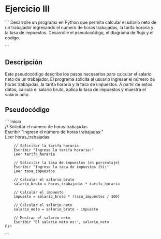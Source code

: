 # Ejercicio III
´´´
Desarrolle un programa en Python que permita calcular el salario neto de un trabajador ingresando el número de horas trabajadas, la tarifa horaria y la tasa de impuestos. Desarrolle el pseudocódigo, el diagrama de flujo y el código.

´´´

## Descripción
Este pseudocódigo describe los pasos necesarios para calcular el salario neto de un trabajador. El programa solicita al usuario ingresar el número de horas trabajadas, la tarifa horaria y la tasa de impuestos. A partir de estos datos, calcula el salario bruto, aplica la tasa de impuestos y muestra el salario neto.

## Pseudocódigo
´´´
    Inicio  
        // Solicitar el número de horas trabajadas  
        Escribir "Ingrese el número de horas trabajadas:"  
        Leer horas_trabajadas  

        // Solicitar la tarifa horaria  
        Escribir "Ingrese la tarifa horaria:"  
        Leer tarifa_horaria  

        // Solicitar la tasa de impuestos (en porcentaje)  
        Escribir "Ingrese la tasa de impuestos (%):"  
        Leer tasa_impuestos  

        // Calcular el salario bruto  
        salario_bruto = horas_trabajadas * tarifa_horaria  

        // Calcular el impuesto  
        impuesto = salario_bruto * (tasa_impuestos / 100)  

        // Calcular el salario neto  
        salario_neto = salario_bruto - impuesto  

        // Mostrar el salario neto  
        Escribir "El salario neto es:", salario_neto  
    Fin  
´´´